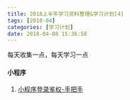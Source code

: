 ```yaml
---
title: 2018上半年学习资料整理&学习计划[4]
tags: [2018-04]
categories: [学习计划]
date: 2018-04-08 15:36:58
---
```

每天收集一点，每天学习一点

<!-- more -->
#### 小程序

1. [小程序登录鉴权-手把手](https://juejin.im/post/5ac9b72cf265da23906c486a)
